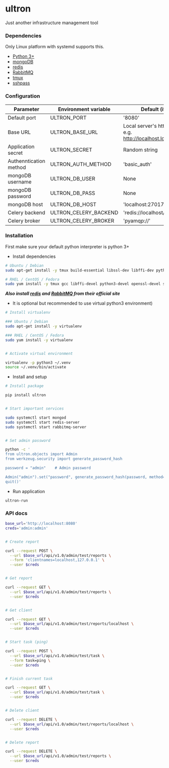 # ultron

Just another infrastructure management tool


### Dependencies

Only Linux platform with systemd supports this.

* [Python 3+](https://www.python.org)
* [mongoDB](https://www.mongodb.com)
* [redis](https://redis.io)
* [RabbitMQ](https://www.rabbitmq.com)
* [tmux](https://github.com/tmux/tmux)
* [sshpass](https://linux.die.net/man/1/sshpass)


### Configuration

| Parameter | Environment variable | Default (if not set) |
| --------- | -------------------- | -------------------- |
| Default port | ULTRON_PORT | '8080' |
| Base URL | ULTRON_BASE_URL | Local server's http://FQDN:PORT. e.g. http://localhost.localdomain:8080 |
| Application secret | ULTRON_SECRET | Random string |
| Authenntication method | ULTRON_AUTH_METHOD | 'basic_auth' |
| mongoDB username | ULTRON_DB_USER | None |
| mongoDB password | ULTRON_DB_PASS | None |
| mongoDB host | ULTRON_DB_HOST | 'localhost:27017' |
| Celery backend | ULTRON_CELERY_BACKEND | 'redis://localhost/1' |
| Celery broker | ULTRON_CELERY_BROKER | 'pyamqp://' |


### Installation

First make sure your default python interpreter is python 3+

* Install dependencies

```bash
# Ubuntu / Debian
sudo apt-get install -y tmux build-essential libssl-dev libffi-dev python3-dev sshpass

# RHEL / CentOS / Fedora
sudo yum install -y tmux gcc libffi-devel python3-devel openssl-devel sshpass
```

***Also install [redis](https://redis.io) and [RabbitMQ](https://www.rabbitmq.com) from their official site***


* It is optional but recommended to use virtual python3 environment)

```bash
# Install virtualenv

### Ubuntu / Debian
sudo apt-get install -y virtualenv

### RHEL / CentOS / Fedora
sudo yum install -y virtualenv


# Activate virtual environment

virtualenv -p python3 ~/.venv
source ~/.venv/bin/activate
```


* Install and setup

```bash
# Install package

pip install ultron


# Start important services

sudo systemctl start mongod
sudo systemctl start redis-server
sudo systemctl start rabbitmq-server


# Set admin password

python -c '
from ultron.objects import Admin
from werkzeug.security import generate_password_hash

password = "admin"    # Admin password

Admin("admin").set("password", generate_password_hash(password, method="pbkdf2:sha256"))
quit()'
```

* Run application

```
ultron-run
```

### API docs

```bash
base_url='http://localhost:8080'
creds='admin:admin'


# Create report

curl --request POST \
  --url $base_url/api/v1.0/admin/test/reports \
  --form 'clientnames=localhost,127.0.0.1' \
  --user $creds


# Get report

curl --request GET \
  --url $base_url/api/v1.0/admin/test/reports \
  --user $creds


# Get client

curl --request GET \
  --url $base_url/api/v1.0/admin/test/reports/localhost \
  --user $creds


# Start task (ping)

curl --request POST \
  --url $base_url/api/v1.0/admin/test/task \
  --form task=ping \
  --user $creds


# Finish current task

curl --request GET \
  --url $base_url/api/v1.0/admin/test/task \
  --user $creds


# Delete client

curl --request DELETE \
  --url $base_url/api/v1.0/admin/test/reports/localhost \
  --user $creds


# Delete report

curl --request DELETE \
  --url $base_url/api/v1.0/admin/test/reports \
  --user $creds
```
